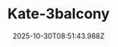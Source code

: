---
title: "Kate-3balcony"
description: ""
image: "/uploads/photos/1761814303984-Kate-3balcony.webp"
display: "/uploads/photos/1761814303984-Kate-3balcony-display.webp"
thumbnail: "/uploads/photos/1761814303984-Kate-3balcony-thumb.webp"
width: 7360
height: 4912
featured: false
date: 2025-10-30T08:51:43.988Z
order: 0
---